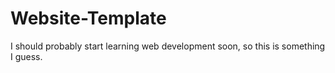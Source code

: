 # Website-Template

I should probably start learning web development soon, so this is something I guess.
